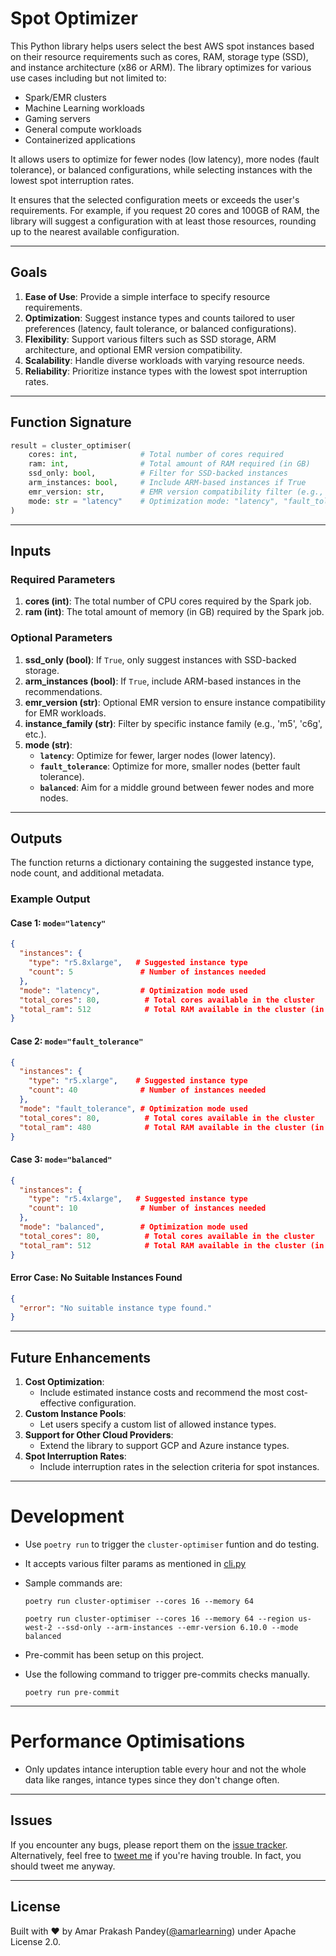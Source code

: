 # Spot Optimizer

This Python library helps users select the best AWS spot instances based on their resource requirements such as cores, RAM, storage type (SSD), and instance architecture (x86 or ARM). The library optimizes for various use cases including but not limited to:
- Spark/EMR clusters
- Machine Learning workloads
- Gaming servers
- General compute workloads
- Containerized applications

It allows users to optimize for fewer nodes (low latency), more nodes (fault tolerance), or balanced configurations, while selecting instances with the lowest spot interruption rates.

It ensures that the selected configuration meets or exceeds the user's requirements. For example, if you request 20 cores and 100GB of RAM, the library will suggest a configuration with at least those resources, rounding up to the nearest available configuration.

---

## Goals

1. **Ease of Use**: Provide a simple interface to specify resource requirements.
2. **Optimization**: Suggest instance types and counts tailored to user preferences (latency, fault tolerance, or balanced configurations).
3. **Flexibility**: Support various filters such as SSD storage, ARM architecture, and optional EMR version compatibility.
4. **Scalability**: Handle diverse workloads with varying resource needs.
5. **Reliability**: Prioritize instance types with the lowest spot interruption rates.

---

## Function Signature

```python
result = cluster_optimiser(
    cores: int,              # Total number of cores required
    ram: int,                # Total amount of RAM required (in GB)
    ssd_only: bool,          # Filter for SSD-backed instances
    arm_instances: bool,     # Include ARM-based instances if True
    emr_version: str,        # EMR version compatibility filter (e.g., "6.10.0")
    mode: str = "latency"    # Optimization mode: "latency", "fault_tolerance", or "balanced"
)
```

---

## Inputs

### Required Parameters

1. **cores (int)**: The total number of CPU cores required by the Spark job.
2. **ram (int)**: The total amount of memory (in GB) required by the Spark job.

### Optional Parameters

1. **ssd\_only (bool)**: If `True`, only suggest instances with SSD-backed storage.
2. **arm\_instances (bool)**: If `True`, include ARM-based instances in the recommendations.
3. **emr\_version (str)**: Optional EMR version to ensure instance compatibility for EMR workloads.
4. **instance\_family (str)**: Filter by specific instance family (e.g., 'm5', 'c6g', etc.).
5. **mode (str)**:
   - **`latency`**: Optimize for fewer, larger nodes (lower latency).
   - **`fault_tolerance`**: Optimize for more, smaller nodes (better fault tolerance).
   - **`balanced`**: Aim for a middle ground between fewer nodes and more nodes.

---

## Outputs

The function returns a dictionary containing the suggested instance type, node count, and additional metadata.

### Example Output

#### Case 1: `mode="latency"`

```json
{
  "instances": {
    "type": "r5.8xlarge",   # Suggested instance type
    "count": 5               # Number of instances needed
  },
  "mode": "latency",         # Optimization mode used
  "total_cores": 80,          # Total cores available in the cluster
  "total_ram": 512            # Total RAM available in the cluster (in GB)
}
```

#### Case 2: `mode="fault_tolerance"`

```json
{
  "instances": {
    "type": "r5.xlarge",    # Suggested instance type
    "count": 40              # Number of instances needed
  },
  "mode": "fault_tolerance", # Optimization mode used
  "total_cores": 80,          # Total cores available in the cluster
  "total_ram": 480            # Total RAM available in the cluster (in GB)
}
```

#### Case 3: `mode="balanced"`

```json
{
  "instances": {
    "type": "r5.4xlarge",   # Suggested instance type
    "count": 10              # Number of instances needed
  },
  "mode": "balanced",        # Optimization mode used
  "total_cores": 80,          # Total cores available in the cluster
  "total_ram": 512            # Total RAM available in the cluster (in GB)
}
```

#### Error Case: No Suitable Instances Found

```json
{
  "error": "No suitable instance type found."
}
```

---

## Future Enhancements

1. **Cost Optimization**:
   - Include estimated instance costs and recommend the most cost-effective configuration.
2. **Custom Instance Pools**:
   - Let users specify a custom list of allowed instance types.
3. **Support for Other Cloud Providers**:
   - Extend the library to support GCP and Azure instance types.
4. **Spot Interruption Rates**:
   - Include interruption rates in the selection criteria for spot instances.

---

# Development 

- Use `poetry run` to trigger the `cluster-optimiser` funtion and do testing.
- It accepts various filter params as mentioned in [cli.py](spark_cluster_optimiser/cli.py)
- Sample commands are:

  ```shell
  poetry run cluster-optimiser --cores 16 --memory 64
  ```

  ```shell
  poetry run cluster-optimiser --cores 16 --memory 64 --region us-west-2 --ssd-only --arm-instances --emr-version 6.10.0 --mode balanced
  ```

- Pre-commit has been setup on this project.
- Use the following command to trigger pre-commits checks manually.
  ```shell
  poetry run pre-commit
  ```

---

# Performance Optimisations

- Only updates intance interuption table every hour and not the whole data like ranges, intance types since they don't change often.

---

## Issues

If you encounter any bugs, please report them on the [issue tracker](https://github.com/amarlearning/spark-cluster-optimiser/issues).
Alternatively, feel free to [tweet me](https://twitter.com/iamarpandey) if you're having trouble. In fact, you should tweet me anyway.

---

## License

Built with ♥ by Amar Prakash Pandey([@amarlearning](http://github.com/amarlearning)) under Apache License 2.0. 
